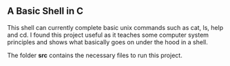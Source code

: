 ## A Basic Shell in C

This shell can currently complete basic unix commands such as cat, ls, help and
cd. I found this project useful as it teaches some computer system principles
and shows what basically goes on under the hood in a shell.

The folder **src** contains the necessary files to run this project.
